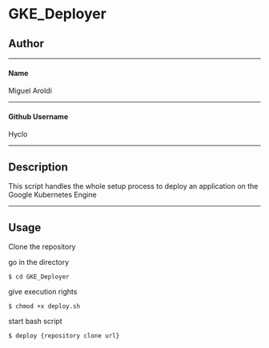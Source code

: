 ﻿# GKE_Deployer

## Author

---

#### Name

Miguel Aroldi

---

####  Github Username

Hyclo

---

## Description

This script handles the whole setup process to deploy an application on the Google Kubernetes Engine

---

## Usage

Clone the repository

go in the directory

`$ cd GKE_Deployer`

give execution rights

`$ chmod +x deploy.sh`

start bash script

`$ deploy {repository clone url}`
